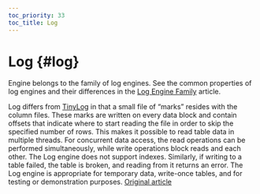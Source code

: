```yaml
---
toc_priority: 33
toc_title: Log
---
```


# Log {#log}

Engine belongs to the family of log engines. See the common properties of log engines and their differences in the [Log Engine Family](log-family.md) article.

Log differs from [TinyLog](tinylog.md) in that a small file of “marks” resides with the column files. These marks are written on every data block and contain offsets that indicate where to start reading the file in order to skip the specified number of rows. This makes it possible to read table data in multiple threads. For concurrent data access, the read operations can be performed simultaneously, while write operations block reads and each other. The Log engine does not support indexes. Similarly, if writing to a table failed, the table is broken, and reading from it returns an error. The Log engine is appropriate for temporary data, write-once tables, and for testing or demonstration purposes.
[Original article](https://clickhouse.tech/docs/en/operations/table_engines/log/) <!--hide-->
